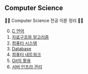 ## Computer Science

🏴‍☠️ Computer Science 전공 이론 정리 🏴‍☠️

0. [C 언어](https://github.com/amamov/Computer-Science/tree/main/0%20C%2B%2B)
1. [자료구조와 알고리즘](https://github.com/amamov/Computer-Science/tree/main/1%20Algorithm)
2. [컴퓨터 시스템](https://github.com/amamov/cs001/tree/main/2%20Computer%20System)
3. [Database](https://github.com/amamov/cs001/tree/main/3%20Database)
4. [컴퓨터 네트워크](https://github.com/amamov/cs001/tree/main/4%20Network)
5. [Git의 활용](https://github.com/amamov/cs001/tree/main/5%20GIT)
6. [서버 인프라 관리](https://github.com/amamov/cs001/tree/main/6%20Infra)

<br>

